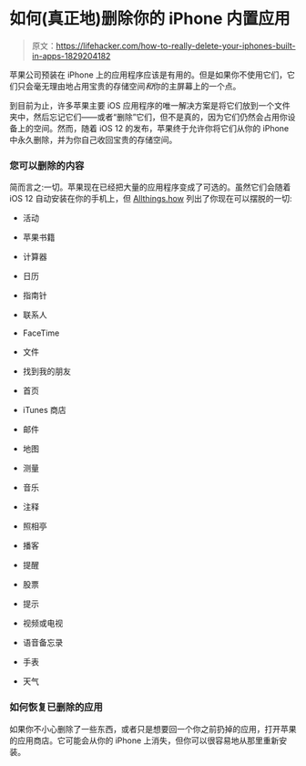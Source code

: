 # 如何(真正地)删除你的 iPhone 内置应用

> 原文：<https://lifehacker.com/how-to-really-delete-your-iphones-built-in-apps-1829204182>

苹果公司预装在 iPhone 上的应用程序应该是有用的。但是如果你不使用它们，它们只会毫无理由地占用宝贵的存储空间*和*你的主屏幕上的一个点。



到目前为止，许多苹果主要 iOS 应用程序的唯一解决方案是将它们放到一个文件夹中，然后忘记它们——或者“删除”它们，但不是真的，因为它们仍然会占用你设备上的空间。然而，随着 iOS 12 的发布，苹果终于允许你将它们从你的 iPhone 中永久删除，并为你自己收回宝贵的存储空间。

### 您可以删除的内容

简而言之:一切。苹果现在已经把大量的应用程序变成了可选的。虽然它们会随着 iOS 12 自动安装在你的手机上，但 [Allthings.how](https://allthings.how/psa-ios-12-lets-you-completely-delete-built-in-apps-on-your-iphone/) 列出了你现在可以摆脱的一切:

*   活动

*   苹果书籍

*   计算器

*   日历

*   指南针

*   联系人

*   FaceTime

*   文件

*   找到我的朋友

*   首页

*   iTunes 商店

*   邮件

*   地图

*   测量

*   音乐

*   注释

*   照相亭

*   播客

*   提醒

*   股票

*   提示

*   视频或电视

*   语音备忘录

*   手表

*   天气

### 如何恢复已删除的应用

如果你不小心删除了一些东西，或者只是想要回一个你之前扔掉的应用，打开苹果的应用商店。它可能会从你的 iPhone 上消失，但你可以很容易地从那里重新安装。